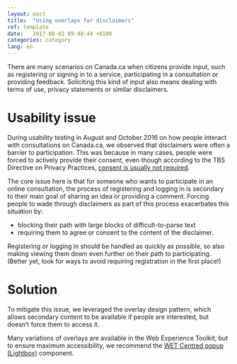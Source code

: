 ```yaml
---
layout: post
title:  "Using overlays for disclaimers"
ref: template
date:   2017-08-02 09:48:44 +0100
categories: category
lang: en
---
```


There are many scenarios on Canada.ca when citizens provide input, such as registering or signing in to a service, participating in a consultation or providing feedback. Soliciting this kind of input also means dealing with terms of use, privacy statements or similar disclaimers.

# Usability issue

During usability testing in August and October 2016 on how people interact with consultations on Canada.ca, we observed that disclaimers were often a barrier to participation. This was because in many cases, people were forced to actively provide their consent, even though according to the TBS Directive on Privacy Practices, [consent is usually not required](https://www.tbs-sct.gc.ca/pol/doc-eng.aspx?id=18309).

The core issue here is that for someone who wants to participate in an online consultation, the process of registering and logging in is secondary to their main goal of sharing an idea or providing a comment. Forcing people to wade through disclaimers as part of this process exacerbates this situation by:

* blocking their path with large blocks of difficult-to-parse text
* requiring them to agree or consent to the content of the disclaimer.

Registering or logging in should be handled as quickly as possible, so also making viewing  them down even further on their path to participating. (Better yet, look for ways to avoid requiring registration in the first place!)  

# Solution

To mitigate this issue, we leveraged the overlay design pattern, which allows secondary content to be available if people are interested, but doesn’t force them to access it.

Many variations of overlays are available in the Web Experience Toolkit, but to ensure maximum accessibility, we recommend the [WET Centred popup (Lightbox)](http://wet-boew.github.io/wet-boew/demos/overlay/overlay-en.html) component.
